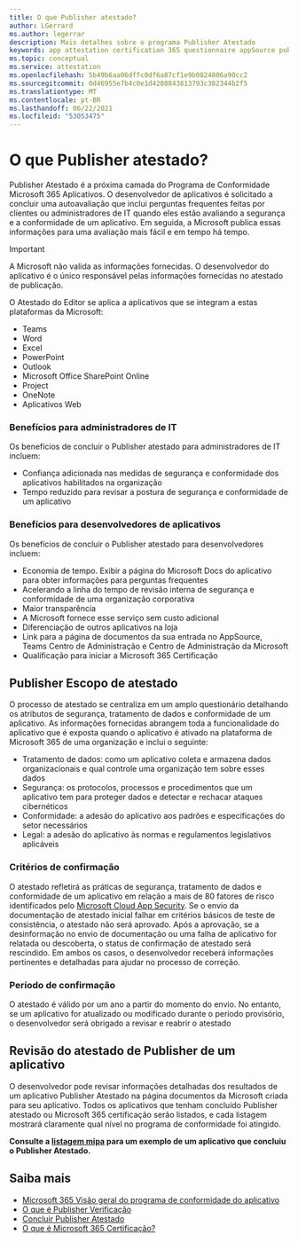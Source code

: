 ```yaml
---
title: O que Publisher atestado?
author: LGerrard
ms.author: legerrar
description: Mais detalhes sobre o programa Publisher Atestado
keywords: app attestation certification 365 questionnaire appSource publisher
ms.topic: conceptual
ms.service: attestation
ms.openlocfilehash: 5b49b6aa06dffc0df6a87cf1e9b0824806a90cc2
ms.sourcegitcommit: 0d46955e7b4c0e1d4208843813793c382344b2f5
ms.translationtype: MT
ms.contentlocale: pt-BR
ms.lasthandoff: 06/22/2021
ms.locfileid: "53053475"
---
```

# <a name="what-is-publisher-attestation"></a>O que Publisher atestado?

Publisher Atestado é a próxima camada do Programa de Conformidade Microsoft 365 Aplicativos. O desenvolvedor de aplicativos é solicitado a concluir uma autoavaliação que inclui perguntas frequentes feitas por clientes ou administradores de IT quando eles estão avaliando a segurança e a conformidade de um aplicativo. Em seguida, a Microsoft publica essas informações para uma avaliação mais fácil e em tempo há tempo.

> [!IMPORTANT]
> A Microsoft não valida as informações fornecidas. O desenvolvedor do aplicativo é o único responsável pelas informações fornecidas no atestado de publicação. 

O Atestado do Editor se aplica a aplicativos que se integram a estas plataformas da Microsoft:
- Teams
- Word
- Excel
- PowerPoint 
- Outlook
- Microsoft Office SharePoint Online
- Project
- OneNote
- Aplicativos Web

### <a name="benefits-for-it-admins"></a>Benefícios para administradores de IT
Os benefícios de concluir o Publisher atestado para administradores de IT incluem:
-   Confiança adicionada nas medidas de segurança e conformidade dos aplicativos habilitados na organização
-   Tempo reduzido para revisar a postura de segurança e conformidade de um aplicativo

### <a name="benefits-for-app-developers"></a>Benefícios para desenvolvedores de aplicativos 
Os benefícios de concluir o Publisher atestado para desenvolvedores incluem: 
-   Economia de tempo. Exibir a página do Microsoft Docs do aplicativo para obter informações para perguntas frequentes
-   Acelerando a linha do tempo de revisão interna de segurança e conformidade de uma organização corporativa
-   Maior transparência
- A Microsoft fornece esse serviço sem custo adicional
-   Diferenciação de outros aplicativos na loja
-   Link para a página de documentos da sua entrada no AppSource, Teams Centro de Administração e Centro de Administração da Microsoft
-   Qualificação para iniciar a Microsoft 365 Certificação


## <a name="publisher-attestation-scope"></a>Publisher Escopo de atestado

O processo de atestado se centraliza em um amplo questionário detalhando os atributos de segurança, tratamento de dados e conformidade de um aplicativo. As informações fornecidas abrangem toda a funcionalidade do aplicativo que é exposta quando o aplicativo é ativado na plataforma de Microsoft 365 de uma organização e inclui o seguinte:

- Tratamento de dados: como um aplicativo coleta e armazena dados organizacionais e qual controle uma organização tem sobre esses dados
- Segurança: os protocolos, processos e procedimentos que um aplicativo tem para proteger dados e detectar e rechacar ataques cibernéticos
- Conformidade: a adesão do aplicativo aos padrões e especificações do setor necessários
- Legal: a adesão do aplicativo às normas e regulamentos legislativos aplicáveis

### <a name="confirmation-criteria"></a>Critérios de confirmação

O atestado refletirá as práticas de segurança, tratamento de dados e conformidade de um aplicativo em relação a mais de 80 fatores de risco identificados pelo [Microsoft Cloud App Security](https://www.microsoft.com/microsoft-365/enterprise-mobility-security/cloud-app-security). Se o envio da documentação de atestado inicial falhar em critérios básicos de teste de consistência, o atestado não será aprovado. Após a aprovação, se a desinformação no envio de documentação ou uma falha de aplicativo for relatada ou descoberta, o status de confirmação de atestado será rescindido. Em ambos os casos, o desenvolvedor receberá informações pertinentes e detalhadas para ajudar no processo de correção.

### <a name="confirmation-time-frame"></a>Período de confirmação

O atestado é válido por um ano a partir do momento do envio. No entanto, se um aplicativo for atualizado ou modificado durante o período provisório, o desenvolvedor será obrigado a revisar e reabrir o atestado

## <a name="reviewing-an-apps-publisher-attestation"></a>Revisão do atestado de Publisher de um aplicativo

O desenvolvedor pode revisar informações detalhadas dos resultados de um aplicativo Publisher Atestado na página documentos da Microsoft criada para seu aplicativo. Todos os aplicativos que tenham concluído Publisher atestado ou Microsoft 365 certificação serão listados, e cada listagem mostrará claramente qual nível no programa de conformidade foi atingido.

**Consulte a [listagem mipa](https://docs.microsoft.com/microsoft-365-app-certification/teams/iglobe-mipa-your-personal-assistant?pivots=mcas) para um exemplo de um aplicativo que concluiu o Publisher Atestado.** 

## <a name="learn-more"></a>Saiba mais

* [Microsoft 365 Visão geral do programa de conformidade do aplicativo](~/overview.md)
* [O que é Publisher Verificação](https://docs.microsoft.com/azure/active-directory/develop/publisher-verification-overview)
* [Concluir Publisher Atestado](~/docs/attestation.md)  
* [O que é Microsoft 365 Certificação?](~/docs/enterprise-app-certification-guide.md)
